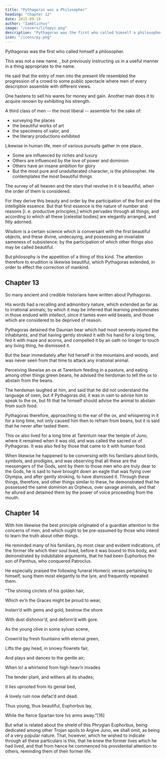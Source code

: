 ```yaml
---
title: "Pythagoras was a Philosopher"
heading: "Chapter 12"
date: 2015-09-18
author: "Iamblichus"
image: "/covers/lifepyi.png"
description: "Pythagoras was the first who called himself a philosopher"
icon: "/icons/py.png"
---
```




Pythagoras was the first who called himself a philosopher.

This was not a new name. , but previously instructing us in a useful manner in a thing appropriate to the name. 

He said that the entry of men into the present life resembled the progression of a crowd to some public spectacle where men of every description assemble with different views. 

One hastens to sell his wares for money and gain. Another man does it to acquire renown by exhibiting his strength. 

A third class of men -- the most liberal -- assemble for the sake of:
- surveying the places
- the beautiful works of art
- the specimens of valor, and
- the literary productions exhibited

Likewise in human life, men of various pursuits gather in one place. 
- Some are influenced by riches and luxury
- Others are influenced by the love of power and dominion
- Others have an insane ambition for glory
- But the most pure and unadulterated character, is the philosopher. He contemplates the most beautiful things

The survey of all heaven and the stars that revolve in it is beautiful, when the order of them is considered. 

For they derive this beauty and order by the participation of the first and the intelligible essence. But that first essence is the nature of number and reasons [i. e. productive principles,] which pervades through all things, and according to which all these [celestial bodies] are elegantly arranged, and fitly adorned. 

Wisdom is a certain science which is conversant with the first beautiful objects, and these divine, undecaying, and possessing an invariable sameness of subsistence; by the participation of which other things also may be called beautiful. 

But philosophy is the appetition of a thing of this kind. The attention therefore to erudition is likewise beautiful, which Pythagoras extended, in order to effect the correction of mankind.


## Chapter 13

So many ancient and credible historians have written about Pythagoras. 

His words had a recalling and admonitory nature, which extended as far as to irrational animals; by which it may be inferred that learning predominates in those endued with intellect, since it tames even wild beasts, and those which are considered to be deprived of reason. 

Pythagoras detained the Daunian bear which had most severely injured the inhabitants, and that having gently stroked it with his hand for a long time, fed it with maze and acorns, and compelled it by an oath no longer to touch any living thing, he dismissed it. 

But the bear immediately after hid herself in the mountains and woods, and was never seen from that time to attack any irrational animal. 

Perceiving likewise an ox at Tarentum feeding in a pasture, and eating among other things green beans, he advised the herdsman to tell the ox to abstain from the beans. 

The herdsman laughed at him, and said that he did not understand the language of oxen, but if Pythagoras did, it was in vain to advise him to speak to the ox, but fit that he himself should advise the animal to abstain from such food. 

Pythagoras therefore, approaching to the ear of the ox, and whispering in it for a long time, not only caused him then to refrain from beans, but it is said that he never after tasted them.

This ox also lived for a long time at Tarentum near the temple of Juno, where it remained when it was old, and was called the sacred ox of Pythagoras. It was also fed by those that came to it with human food.

When likewise he happened to be conversing with his familiars about birds, symbols, and prodigies, and was observing that all these are the messengers of the Gods, sent by them to those men who are truly dear to the Gods, he is said to have brought down an eagle that was flying over Olympia, and after gently stroking, to have dismissed it. Through these things, therefore, and other things similar to these, he demonstrated that he possessed the same dominion as Orpheus, over savage animals, and that he allured and detained them by the power of voice proceeding from the mouth.


## Chapter 14

With him likewise the best principle originated of a guardian attention to the concerns of men, and which ought to be pre-assumed by those who intend to learn the truth about other things. 

He reminded many of his familiars, by most clear and evident indications, of the former life which their soul lived, before it was bound to this body, and demonstrated by indubitable arguments, that he had been Euphorbus the son of Panthus, who conquered Patroclus. 

He especially praised the following funeral Homeric verses pertaining to himself, sung them most elegantly to the lyre, and frequently repeated them.

“The shining circlets of his golden hair,

Which ev’n the Graces might be proud to wear,

Instarr’d with gems and gold, bestrow the shore

With dust dishonor’d, and deform’d with gore.

As the young olive in some sylvan scene,

Crown’d by fresh fountains with eternal green,

Lifts the gay head, in snowy flowrets fair,

And plays and dances to the gentle air;

When lo! a whirlwind from high heav’n invades

The tender plant, and withers all its shades;

It lies uprooted from its genial bed,

A lovely ruin now defac’d and dead.

Thus young, thus beautiful, Euphorbus lay,

While the fierce Spartan tore his arms away.”[16]

But what is related about the shield of this Phrygian Euphorbus, being dedicated among other Trojan spoils to Argive Juno, we shall omit, as being of a very popular nature. That, however, which he wished to indicate through all these particulars is this, that he knew the former lives which he had lived, and that from hence he commenced his providential attention to others, reminding them of their former life.
